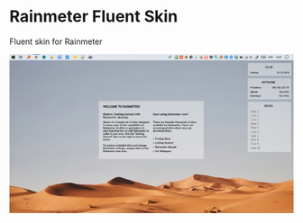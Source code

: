# Rainmeter Fluent Skin
Fluent skin for Rainmeter

![Rainmeter](https://raw.githubusercontent.com/amirrammari/Rainmeter-Fluent/master/Preview.png "Preview")
